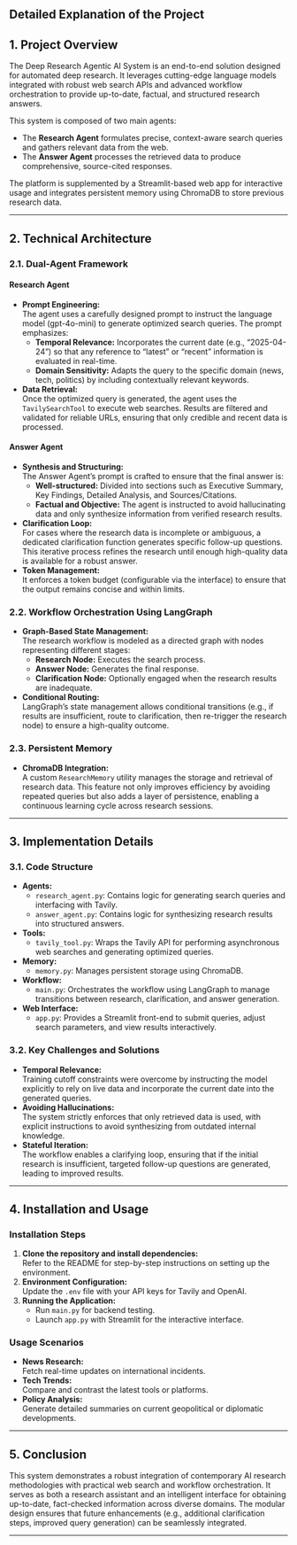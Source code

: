 ## Detailed Explanation of the Project



## 1. Project Overview

The Deep Research Agentic AI System is an end-to-end solution designed for automated deep research. It leverages cutting-edge language models integrated with robust web search APIs and advanced workflow orchestration to provide up-to-date, factual, and structured research answers.

This system is composed of two main agents:
- The **Research Agent** formulates precise, context-aware search queries and gathers relevant data from the web.
- The **Answer Agent** processes the retrieved data to produce comprehensive, source-cited responses.

The platform is supplemented by a Streamlit-based web app for interactive usage and integrates persistent memory using ChromaDB to store previous research data.

---

## 2. Technical Architecture

### 2.1. Dual-Agent Framework

#### Research Agent
- **Prompt Engineering:**  
  The agent uses a carefully designed prompt to instruct the language model (gpt-4o-mini) to generate optimized search queries. The prompt emphasizes:
  - **Temporal Relevance:** Incorporates the current date (e.g., “2025-04-24”) so that any reference to “latest” or “recent” information is evaluated in real-time.
  - **Domain Sensitivity:** Adapts the query to the specific domain (news, tech, politics) by including contextually relevant keywords.
- **Data Retrieval:**  
  Once the optimized query is generated, the agent uses the `TavilySearchTool` to execute web searches. Results are filtered and validated for reliable URLs, ensuring that only credible and recent data is processed.

#### Answer Agent
- **Synthesis and Structuring:**  
  The Answer Agent’s prompt is crafted to ensure that the final answer is:
  - **Well-structured:** Divided into sections such as Executive Summary, Key Findings, Detailed Analysis, and Sources/Citations.
  - **Factual and Objective:** The agent is instructed to avoid hallucinating data and only synthesize information from verified research results.
- **Clarification Loop:**  
  For cases where the research data is incomplete or ambiguous, a dedicated clarification function generates specific follow-up questions. This iterative process refines the research until enough high-quality data is available for a robust answer.
- **Token Management:**  
  It enforces a token budget (configurable via the interface) to ensure that the output remains concise and within limits.

### 2.2. Workflow Orchestration Using LangGraph

- **Graph-Based State Management:**  
  The research workflow is modeled as a directed graph with nodes representing different stages:
  - **Research Node:** Executes the search process.
  - **Answer Node:** Generates the final response.
  - **Clarification Node:** Optionally engaged when the research results are inadequate.
- **Conditional Routing:**  
  LangGraph’s state management allows conditional transitions (e.g., if results are insufficient, route to clarification, then re-trigger the research node) to ensure a high-quality outcome.

### 2.3. Persistent Memory

- **ChromaDB Integration:**  
  A custom `ResearchMemory` utility manages the storage and retrieval of research data. This feature not only improves efficiency by avoiding repeated queries but also adds a layer of persistence, enabling a continuous learning cycle across research sessions.

---

## 3. Implementation Details

### 3.1. Code Structure
- **Agents:**
  - `research_agent.py`: Contains logic for generating search queries and interfacing with Tavily.
  - `answer_agent.py`: Contains logic for synthesizing research results into structured answers.
- **Tools:**
  - `tavily_tool.py`: Wraps the Tavily API for performing asynchronous web searches and generating optimized queries.
- **Memory:**
  - `memory.py`: Manages persistent storage using ChromaDB.
- **Workflow:**
  - `main.py`: Orchestrates the workflow using LangGraph to manage transitions between research, clarification, and answer generation.
- **Web Interface:**
  - `app.py`: Provides a Streamlit front-end to submit queries, adjust search parameters, and view results interactively.

### 3.2. Key Challenges and Solutions
- **Temporal Relevance:**  
  Training cutoff constraints were overcome by instructing the model explicitly to rely on live data and incorporate the current date into the generated queries.
- **Avoiding Hallucinations:**  
  The system strictly enforces that only retrieved data is used, with explicit instructions to avoid synthesizing from outdated internal knowledge.
- **Stateful Iteration:**  
  The workflow enables a clarifying loop, ensuring that if the initial research is insufficient, targeted follow-up questions are generated, leading to improved results.

---

## 4. Installation and Usage

### Installation Steps
1. **Clone the repository and install dependencies:**  
   Refer to the README for step-by-step instructions on setting up the environment.
2. **Environment Configuration:**  
   Update the `.env` file with your API keys for Tavily and OpenAI.
3. **Running the Application:**  
   - Run `main.py` for backend testing.
   - Launch `app.py` with Streamlit for the interactive interface.

### Usage Scenarios
- **News Research:**  
  Fetch real-time updates on international incidents.
- **Tech Trends:**  
  Compare and contrast the latest tools or platforms.
- **Policy Analysis:**  
  Generate detailed summaries on current geopolitical or diplomatic developments.

---

## 5. Conclusion

This system demonstrates a robust integration of contemporary AI research methodologies with practical web search and workflow orchestration. It serves as both a research assistant and an intelligent interface for obtaining up-to-date, fact-checked information across diverse domains. The modular design ensures that future enhancements (e.g., additional clarification steps, improved query generation) can be seamlessly integrated.

---
